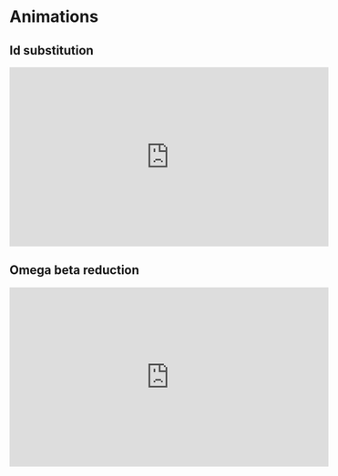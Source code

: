 # Animations

## Id substitution

<iframe width="560" height="315" src="https://www.trangram.com/embed/65f58fa7f4ece1d0d03209b9?repeat" title="Substitution in bruijn" frameborder="0" allow="accelerometer; clipboard-write; encrypted-media; gyroscope; web-share" allowfullscreen>
</iframe>

## Omega beta reduction

<iframe width="560" height="315" src="https://www.trangram.com/embed/65f593e2f4ece1d0d0320a8e?repeat" title="Omega reduction in bruijn" frameborder="0" allow="accelerometer; clipboard-write; encrypted-media; gyroscope; web-share" allowfullscreen>
</iframe>

